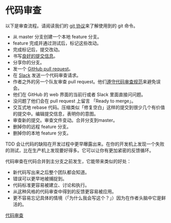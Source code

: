 # 代码审查

以下是审查流程。请阅读我们的 [git 协议](https://github.com/thoughtbot/guides/tree/master/protocol)来了解使用到的 git 命令。

- 从 master 分支创建一个本地 feature 分支。
- feature 完成并通过测试后，标记这些改动。
- 完成标记后，提交改动。
- 书写[良好的提交信息](http://robots.thoughtbot.com/5-useful-tips-for-a-better-commit-message)。
- 分享你的分支。
- 发一个 [GitHub pull request](https://help.github.com/articles/using-pull-requests/)。
- 在 [Slack](https://slack.com/) 发送一个代码审查请求。
- 作者之外的另一个队友审查 pull request。他们[遵守代码审查规范](https://github.com/thoughtbot/guides/blob/master/code-review)来避免误会。
- 他们在 GitHub 的 web 界面的当前行或者 Slack 里面直接问问题。
- 没问题了他们会在 pull request 上留言 「Ready to merge」。
- 交互式地 rebase 代码。压缩类似「修复空白」这样的提交到很少几个有价值的提交中。编辑提交信息，表明你的意图。
- 审查新的提交。审查文件变动。合并分支到master。
- 删掉你的远程 feature 分支。
- 删掉你的本地 feature 分支。

TDD 会让代码的缺陷在开发过程中更早曝露出来。在你的开发机上发现一个失败的测试，比在生产机上发现要好得多。它可以让你有更加紧密的反馈循环。

代码审查在代码合并到主分支之前发生，它能带来类似的好处：

- 新代码写出来之后整个团队都会知道。
- 错误可以更早地被捕捉到。
- 代码标准更容易被建立、讨论和执行。
- 从这种风格的代码审查中得到的反馈更容易被应用。
- 更不容易忘记具体的情境（「为什么我会写这个？」）因为在作者头脑中它是鲜活的。

[代码审查](https://thoughtbot.com/playbook/developing/code-reviews)
